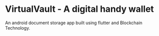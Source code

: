 # VirtualVault - A digital handy wallet

An android document storage app built using flutter and Blockchain Technology.


